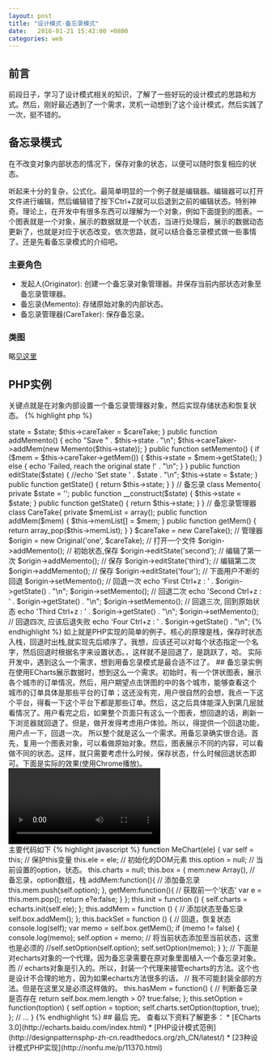 ```yaml
---
layout: post
title: "设计模式-备忘录模式"
date:   2016-01-21 15:42:00 +0800
categories: web
---
```

## 前言

前段日子，学习了设计模式相关的知识，了解了一些好玩的设计模式的思路和方式。然后，刚好最近遇到了一个需求，灵机一动想到了这个设计模式，然后实践了一次，挺不错的。

## 备忘录模式

在不改变对象内部状态的情况下，保存对象的状态，以便可以随时恢复相应的状态。

听起来十分的复杂，公式化。最简单明显的一个例子就是编辑器。编辑器可以打开文件进行编辑，然后编辑错了按下Ctrl+Z就可以后退到之前的编辑状态。特别神奇。理论上，在开发中有很多东西可以理解为一个对象，例如下面提到的图表。一个图表就是一个对象，展示的数据就是一个状态，当进行处理后，展示的数据动态更新了，也就是对应于状态改变。依次思路，就可以结合备忘录模式做一些事情了。还是先看备忘录模式的介绍吧。

### 主要角色

* 发起人(Originator): 创建一个备忘录对象管理器。并保存当前内部状态对象至备忘录管理器。
* 备忘录(Memento): 存储原始对象的内部状态。
* 备忘录管理器(CareTaker):  保存备忘录。

### 类图

略[见这里](http://nonfu.me/p/11458.html)

## PHP实例

关键点就是在对象内部设置一个备忘录管理器对象，然后实现存储状态和恢复状态。
{% highlight php %}
<?php
class Original {
    public $state = '';
    public $careTaker = NULL;
    public function __construct($state, $careTake){
        $this->state = $state;
        $this->careTaker = $careTake;
    }
    public function addMemento() {
        echo "Save " . $this->state . "\n";
        $this->careTaker->addMem(new Memento($this->state));
    }
    public function setMemento() {
        if ($mem = $this->careTaker->getMem()) {
            $this->state = $mem->getState();
        } else {
            echo 'Failed, reach the original state !' . "\n";
        }
    }
    public function editState($state) {
        //echo 'Set state ' . $state . "\n";
        $this->state = $state;
    }
    public function getState() {
        return $this->state;
    }
}
// 备忘录
class Memento{
    private $state = '';
    public function __construct($state) {
        $this->state = $state;
    }
    public function getState() {
        return $this->state;
    }
}
// 备忘录管理器
class CareTake{
    private $memList = array();
    public function addMem($mem) {
        $this->memList[] = $mem;
    }
    public function getMem() {
        return array_pop($this->memList);
    }
}
$careTake = new CareTake(); // 管理器
$origin = new Original('one', $careTake);  // 打开一个文件
$origin->addMemento(); // 初始状态,保存
$origin->editState('second'); // 编辑了第一次
$origin->addMemento(); // 保存
$origin->editState('third'); // 编辑第二次
$origin->addMemento(); // 保存
$origin->editState('four');
// 下面用户不断的回退
$origin->setMemento(); // 回退一次
echo 'First Ctrl+z : ' . $origin->getState() . "\n";
$origin->setMemento(); // 回退二次
echo 'Second Ctrl+z : ' . $origin->getState() . "\n";
$origin->setMemento(); // 回退三次, 回到原始状态
echo 'Third Ctrl+z : ' . $origin->getState() . "\n";
$origin->setMemento(); // 回退四次, 应该后退失败
echo 'Four Ctrl+z : ' . $origin->getState() . "\n";
{% endhighlight %}
如上就是PHP实现的简单的例子。核心的原理是栈，保存时状态入栈，回退时出栈,就实现先后顺序了。我想，应该还可以对每个状态指定一个名字，然后回退时根据名字来设置状态。，这样就不是回退了，是跳跃了，哈。

实际开发中，遇到这么一个需求，想到用备忘录模式是最合适不过了。

## 备忘录实例

在使用ECharts展示数据时，想到这么一个需求。初始时，有一个饼状图表，展示各个城市的订单情况，然后，用户期望点击饼图的中的各个城市，能够查看这个
城市的订单具体是那些平台的订单；这还没有完，用户很自然的会想，我点一下这个平台，得看一下这个平台下都是那些订单。然后，这之后具体能深入到第几层就看情况了。用户看完之后，如果整个页面只有这么一个图表，想回退的话，刷新一下浏览器就回退了。但是，做开发得考虑用户体验。所以，得提供一个回退功能，用户点一下，回退一次。

所以整个就是这么一个需求。用备忘录确实很合适。首先，复用一个图表对象，可以看做原始对象。然后，图表展示不同的内容，可以看做不同的状态。这样，就只需要考虑什么时候，保存状态，什么时候回退状态即可。下面是实际的效果(使用Chrome播放)。

<div class="video">
<video src="{{ site.url }}/assert/medias/echarts2.0.mov" controls="controls">
your browser does not support the video tag
</video>
</div>
主要代码如下
{% highlight javascript %}
function MeChart(ele) {
    var self = this;  // 保护this变量
    this.ele = ele;  // 初始化的DOM元素
    this.option = null;  // 当前设置的option，状态。
    this.charts = null;
    this.box = {
        mem:new Array(),  // 备忘录，option数组，栈
        addMem:function(){  // 添加备忘录
            this.mem.push(self.option);
        },
        getMem:function(){  // 获取前一个’状态’
            var e = this.mem.pop();
            return e?e:false;
        }
    };
    this.init = function () {
        self.charts = echarts.init(self.ele);
    };
    this.addMem = function () {  // 添加状态至备忘录
        self.box.addMem();
    };
    this.backSet = function () {  // 回退，恢复状态
        console.log(self);
        var memo = self.box.getMem();
        if (memo != false) {
            console.log(memo);
            self.option = memo;  // 将当前状态添加至当前状态，这里也是必须的
            //self.setOption(self.option);
            self.setOption(memo);
        }
    };
    // 下面是对echarts对象的一个代理。因为备忘录需要在原对象里面植入一个备忘录对象。而
    // echarts对象是引入的。所以，封装一个代理来接管echarts的方法。这个也是设计不合理的地方，因为如果echarts方法很多的话，
    // 我不可能封装全部的方法。但是在这里又是必须这样做的。
    this.hasMem = function() {  // 判断备忘录是否存在
        return self.box.mem.length > 0? true:false;
    };
    this.setOption = function(toption) {
        self.option = toption;
        self.charts.setOption(toption, true);
    };

    // ...
}
{% endhighlight %}

## 最后
完。

查看以下资料了解更多：

* [ECharts 3.0](http://echarts.baidu.com/index.html)
* [PHP设计模式范例](http://designpatternsphp-zh-cn.readthedocs.org/zh_CN/latest/)
* [23种设计模式PHP实现](http://nonfu.me/p/11370.html)
